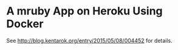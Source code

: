 # A mruby App on Heroku Using Docker

See http://blog.kentarok.org/entry/2015/05/08/004452 for details.
